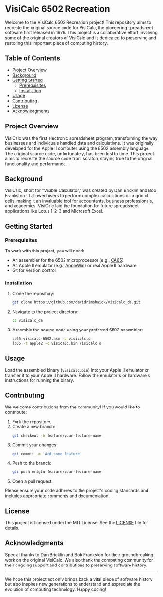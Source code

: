 # VisiCalc 6502 Recreation

Welcome to the VisiCalc 6502 Recreation project! This repository aims to recreate the original source code for VisiCalc, the pioneering spreadsheet software first released in 1979. This project is a collaborative effort involving some of the original creators of VisiCalc and is dedicated to preserving and restoring this important piece of computing history.

## Table of Contents

- [Project Overview](#project-overview)
- [Background](#background)
- [Getting Started](#getting-started)
  - [Prerequisites](#prerequisites)
  - [Installation](#installation)
- [Usage](#usage)
- [Contributing](#contributing)
- [License](#license)
- [Acknowledgments](#acknowledgments)

## Project Overview

VisiCalc was the first electronic spreadsheet program, transforming the way businesses and individuals handled data and calculations. It was originally developed for the Apple II computer using the 6502 assembly language. The original source code, unfortunately, has been lost to time. This project aims to recreate the source code from scratch, staying true to the original functionality and performance.

## Background

VisiCalc, short for "Visible Calculator," was created by Dan Bricklin and Bob Frankston. It allowed users to perform complex calculations on a grid of cells, making it an invaluable tool for accountants, business professionals, and academics. VisiCalc laid the foundation for future spreadsheet applications like Lotus 1-2-3 and Microsoft Excel.

## Getting Started

### Prerequisites

To work with this project, you will need:

- An assembler for the 6502 microprocessor (e.g., [CA65](https://cc65.github.io/doc/ca65.html))
- An Apple II emulator (e.g., [AppleWin](https://applewin.berlios.de/)) or real Apple II hardware
- Git for version control

### Installation

1. Clone the repository:
    ```sh
    git clone https://github.com/davidrimshnick/visicalc_da.git
    ```
2. Navigate to the project directory:
    ```sh
    cd visicalc_da
    ```
3. Assemble the source code using your preferred 6502 assembler:
    ```sh
    ca65 visicalc-6502.asm -o visicalc.o
    ld65 -t apple2 -o visicalc.bin visicalc.o
    ```

## Usage

Load the assembled binary (`visicalc.bin`) into your Apple II emulator or transfer it to your Apple II hardware. Follow the emulator's or hardware's instructions for running the binary.

## Contributing

We welcome contributions from the community! If you would like to contribute:

1. Fork the repository.
2. Create a new branch:
    ```sh
    git checkout -b feature/your-feature-name
    ```
3. Commit your changes:
    ```sh
    git commit -m 'Add some feature'
    ```
4. Push to the branch:
    ```sh
    git push origin feature/your-feature-name
    ```
5. Open a pull request.

Please ensure your code adheres to the project's coding standards and includes appropriate comments and documentation.

## License

This project is licensed under the MIT License. See the [LICENSE](LICENSE) file for details.

## Acknowledgments

Special thanks to Dan Bricklin and Bob Frankston for their groundbreaking work on the original VisiCalc. We also thank the computing community for their ongoing support and contributions to preserving software history.

---

We hope this project not only brings back a vital piece of software history but also inspires new generations to understand and appreciate the evolution of computing technology. Happy coding!

